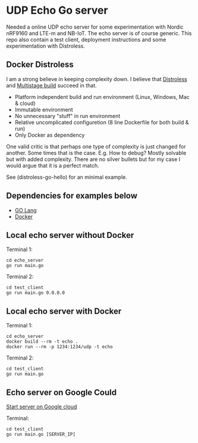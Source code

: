 UDP Echo Go server
==================

Needed a online UDP echo server for some experimentation with Nordic nRF9160 and LTE-m and NB-IoT.
The echo server is of course generic. This repo also contain a test client, deployment instructions and
some experimentation with Distroless.

Docker Distroless
-----------------
I am a strong believe in keeping complexity down. I believe that
[Distroless](https://github.com/GoogleContainerTools/distroless) and
[Multistage build](https://docs.docker.com/develop/develop-images/multistage-build/) succeed in that.
* Platform independent build and run environment (Linux, Windows, Mac & cloud)
* Immutable environment
* No unnecessary "stuff" in run environment
* Relative uncomplicated configuretion (8 line Dockerfile for both build & run)
* Only Docker as dependency

One valid critic is that perhaps one type of complexity is just changed for another.
Some times that is the case. E.g. How to debug?
Mostly solvable but with added complexity. There are no silver bullets but for my case
I would argue that it is a perfect match.

See (distroless-go-hello) for an minimal example.

Dependencies for examples below
--------------------------------
* [GO Lang](https://golang.org/)
* [Docker](https://www.docker.com/)

Local echo server without Docker
--------------------------------
Terminal 1:

	cd echo_server
	go run main.go
	
Terminal 2:

	cd test_client
	go run main.go 0.0.0.0

Local echo server with Docker
--------------------------------
Terminal 1:

	cd echo_server
	docker build --rm -t echo .
	docker run --rm -p 1234:1234/udp -t echo
	
Terminal 2:

	cd test_client
	go run main.go
	
Echo server on Google Could
---------------------------
[Start server on Google cloud](GoogleCloud.md)


Terminal:

	cd test_client
	go run main.go [SERVER_IP]
